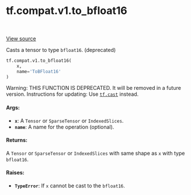 <div itemscope itemtype="http://developers.google.com/ReferenceObject">
<meta itemprop="name" content="tf.compat.v1.to_bfloat16" />
<meta itemprop="path" content="Stable" />
</div>

# tf.compat.v1.to_bfloat16

<!-- Insert buttons -->

<table class="tfo-notebook-buttons tfo-api" align="left">
</table>

<a target="_blank" href="/code/stable/tensorflow/python/ops/math_ops.py">View source</a>



<!-- Start diff -->
Casts a tensor to type `bfloat16`. (deprecated)

``` python
tf.compat.v1.to_bfloat16(
    x,
    name='ToBFloat16'
)
```



<!-- Placeholder for "Used in" -->

Warning: THIS FUNCTION IS DEPRECATED. It will be removed in a future version.
Instructions for updating:
Use <a href="../../../tf/dtypes/cast.md"><code>tf.cast</code></a> instead.

#### Args:


* <b>`x`</b>: A `Tensor` or `SparseTensor` or `IndexedSlices`.
* <b>`name`</b>: A name for the operation (optional).


#### Returns:

A `Tensor` or `SparseTensor` or `IndexedSlices` with same shape as `x` with
type `bfloat16`.



#### Raises:


* <b>`TypeError`</b>: If `x` cannot be cast to the `bfloat16`.